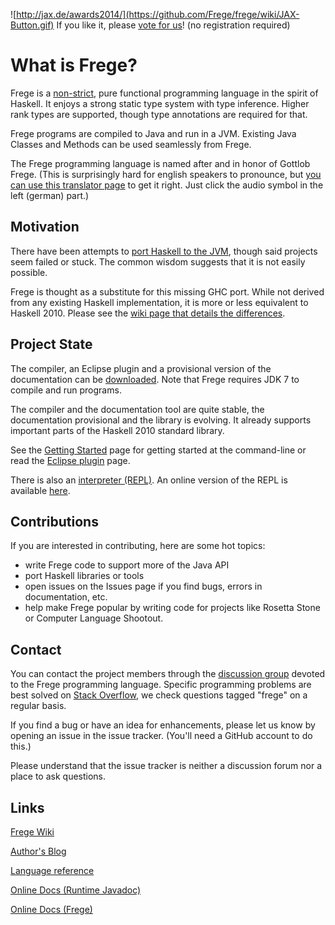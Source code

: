 ![http://jax.de/awards2014/](https://github.com/Frege/frege/wiki/JAX-Button.gif)
If you like it, please [vote for us](http://jax.de/awards2014/)! (no registration required)


What is Frege?
==============

Frege is a [non-strict](http://en.wikipedia.org/wiki/Non-strict_programming_language), 
pure functional programming language in the spirit of Haskell. 
It enjoys a strong static type system with type inference. 
Higher rank types are supported, though type annotations are required for that.

Frege programs are compiled to Java and run in a JVM. Existing Java Classes and Methods can be used seamlessly from Frege.

The Frege programming language is named after and in honor of Gottlob Frege. (This is surprisingly hard for english speakers to pronounce, but [you can use this translator page](http://translate.google.de/#de/en/Frege) to get it right. Just click the audio symbol in the left (german) part.)

Motivation
----------

There have been attempts to [port Haskell to the JVM](http://www.haskell.org/haskellwiki/GHC/FAQ#Why_isn.27t_GHC_available_for_.NET_or_on_the_JVM.3F), though said projects seem failed or stuck. The common wisdom suggests that it is not easily possible.

Frege is thought as a substitute for this missing GHC port. 
While not derived from any existing Haskell implementation, it is more or less equivalent to Haskell 2010. 
Please see the [wiki page that details the differences](https://github.com/Frege/frege/wiki/Differences-between-Frege-and-Haskell).

Project State
-------------

The compiler, an Eclipse plugin and a provisional version of the documentation can be [downloaded](https://github.com/Frege/frege/releases). 
Note that Frege requires JDK 7 to compile and run programs.

The compiler and the documentation tool are quite stable, the documentation provisional and the library is evolving. 
It already supports important parts of the Haskell 2010 standard library.

See the [Getting Started](https://github.com/Frege/frege/wiki/Getting-Started) page for 
getting started at the command-line or read the [Eclipse plugin](https://github.com/Frege/eclipse-plugin) page.

There is also an [interpreter (REPL)](https://github.com/Frege/frege-repl). 
An online version of the REPL is available [here](http://try.frege-lang.org/).

Contributions
-------------

If you are interested in contributing, here are some hot topics:

* write Frege code to support more of the Java API
* port Haskell libraries or tools
* open issues on the Issues page if you find bugs, errors in documentation, etc.
* help make Frege popular by writing code for projects like Rosetta Stone or Computer Language Shootout.

Contact
-------

You can contact the project members through the
[discussion group](http://groups.google.com/group/frege-programming-language)
devoted to the Frege programming language.
Specific programming problems are best solved on
[Stack Overflow](http://stackoverflow.com/questions/tagged/frege),
we check questions tagged "frege" on a regular basis.

If you find a bug or have an idea for enhancements, please let us know by opening an issue in the issue tracker.
(You'll need a GitHub account to do this.)

Please understand that the issue tracker is neither a discussion forum nor a place to ask questions.

Links
----

[Frege Wiki](https://github.com/Frege/frege/wiki/_pages)

[Author's Blog](http://fregepl.blogspot.com/)

[Language reference](http://www.frege-lang.org/doc/Language.pdf)

[Online Docs (Runtime Javadoc)](http://www.frege-lang.org/doc/index.html)

[Online Docs (Frege)](http://www.frege-lang.org/doc/index.html)
